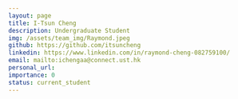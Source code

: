 ```yaml
---
layout: page
title: I-Tsun Cheng 
description: Undergraduate Student
img: /assets/team_img/Raymond.jpeg
github: https://github.com/itsuncheng
linkedin: https://www.linkedin.com/in/raymond-cheng-082759100/
email: mailto:ichengaa@connect.ust.hk
personal_url: 
importance: 0
status: current_student
---
```

